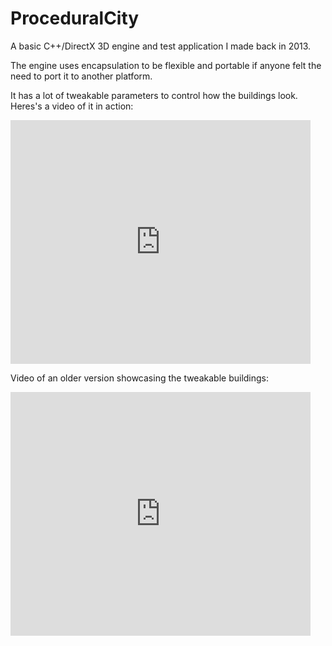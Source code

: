 # ProceduralCity

A basic C++/DirectX 3D engine and test application I made back in 2013.

The engine uses encapsulation to be flexible and portable if anyone felt the need to port it to another platform.

It has a lot of tweakable parameters to control how the buildings look. Heres's a video of it in action:  
<iframe title="Cars + Performance" width="480" height="390" src="https://www.youtube.com/v/j8ZXXmKmkRU" frameborder="0" allowfullscreen></iframe>

Video of an older version showcasing the tweakable buildings:  
<iframe title="Initial Version" width="480" height="390" src="https://www.youtube.com/v/qNNOEIxcsRo" frameborder="0" allowfullscreen></iframe>
